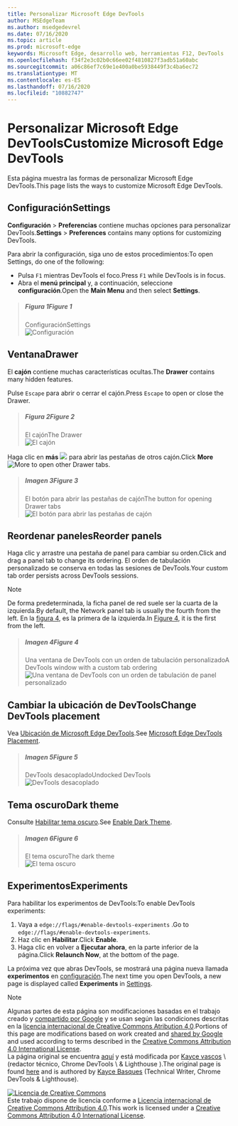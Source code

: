 ```yaml
---
title: Personalizar Microsoft Edge DevTools
author: MSEdgeTeam
ms.author: msedgedevrel
ms.date: 07/16/2020
ms.topic: article
ms.prod: microsoft-edge
keywords: Microsoft Edge, desarrollo web, herramientas F12, DevTools
ms.openlocfilehash: f34f2e3c02b0c66ee02f4810827f3adb51a60abc
ms.sourcegitcommit: a06c86ef7c69e1e400a0be5938449f3c4ba6ec72
ms.translationtype: MT
ms.contentlocale: es-ES
ms.lasthandoff: 07/16/2020
ms.locfileid: "10882747"
---
```

<!-- Copyright Kayce Basques 

   Licensed under the Apache License, Version 2.0 (the "License");
   you may not use this file except in compliance with the License.
   You may obtain a copy of the License at

       https://www.apache.org/licenses/LICENSE-2.0

   Unless required by applicable law or agreed to in writing, software
   distributed under the License is distributed on an "AS IS" BASIS,
   WITHOUT WARRANTIES OR CONDITIONS OF ANY KIND, either express or implied.
   See the License for the specific language governing permissions and
   limitations under the License.  -->





# <span data-ttu-id="9ec50-103">Personalizar Microsoft Edge DevTools</span><span class="sxs-lookup"><span data-stu-id="9ec50-103">Customize Microsoft Edge DevTools</span></span>   

  

<span data-ttu-id="9ec50-104">Esta página muestra las formas de personalizar Microsoft Edge DevTools.</span><span class="sxs-lookup"><span data-stu-id="9ec50-104">This page lists the ways to customize Microsoft Edge DevTools.</span></span>  

## <span data-ttu-id="9ec50-105">Configuración</span><span class="sxs-lookup"><span data-stu-id="9ec50-105">Settings</span></span>   

<span data-ttu-id="9ec50-106">**Configuración**  >  **Preferencias** contiene muchas opciones para personalizar DevTools.</span><span class="sxs-lookup"><span data-stu-id="9ec50-106">**Settings** > **Preferences** contains many options for customizing DevTools.</span></span>  

<span data-ttu-id="9ec50-107">Para abrir la configuración, siga uno de estos procedimientos:</span><span class="sxs-lookup"><span data-stu-id="9ec50-107">To open Settings, do one of the following:</span></span>  

*   <span data-ttu-id="9ec50-108">Pulsa `F1` mientras DevTools el foco.</span><span class="sxs-lookup"><span data-stu-id="9ec50-108">Press `F1` while DevTools is in focus.</span></span>  
*   <span data-ttu-id="9ec50-109">Abra el **menú principal** y, a continuación, seleccione **configuración**.</span><span class="sxs-lookup"><span data-stu-id="9ec50-109">Open the **Main Menu** and then select **Settings**.</span></span>  

> ##### <span data-ttu-id="9ec50-110">Figura 1</span><span class="sxs-lookup"><span data-stu-id="9ec50-110">Figure 1</span></span>  
> <span data-ttu-id="9ec50-111">Configuración</span><span class="sxs-lookup"><span data-stu-id="9ec50-111">Settings</span></span>  
> ![Configuración][ImageSettings]  

## <span data-ttu-id="9ec50-113">Ventana</span><span class="sxs-lookup"><span data-stu-id="9ec50-113">Drawer</span></span>   

<span data-ttu-id="9ec50-114">El **cajón** contiene muchas características ocultas.</span><span class="sxs-lookup"><span data-stu-id="9ec50-114">The **Drawer** contains many hidden features.</span></span>  

<span data-ttu-id="9ec50-115">Pulse `Escape` para abrir o cerrar el cajón.</span><span class="sxs-lookup"><span data-stu-id="9ec50-115">Press `Escape` to open or close the Drawer.</span></span>  

> ##### <span data-ttu-id="9ec50-116">Figura 2</span><span class="sxs-lookup"><span data-stu-id="9ec50-116">Figure 2</span></span>  
> <span data-ttu-id="9ec50-117">El cajón</span><span class="sxs-lookup"><span data-stu-id="9ec50-117">The Drawer</span></span>  
> ![El cajón][ImageDrawerExample]  

<span data-ttu-id="9ec50-119">Haga clic en **más** ![ ][ImageMoreIcon] para abrir las pestañas de otros cajón.</span><span class="sxs-lookup"><span data-stu-id="9ec50-119">Click **More** ![More][ImageMoreIcon]  to open other Drawer tabs.</span></span>  

> ##### <span data-ttu-id="9ec50-120">Imagen 3</span><span class="sxs-lookup"><span data-stu-id="9ec50-120">Figure 3</span></span>  
> <span data-ttu-id="9ec50-121">El botón para abrir las pestañas de cajón</span><span class="sxs-lookup"><span data-stu-id="9ec50-121">The button for opening Drawer tabs</span></span>  
> ![El botón para abrir las pestañas de cajón][ImageMoreDrawerTabs]  

## <span data-ttu-id="9ec50-123">Reordenar paneles</span><span class="sxs-lookup"><span data-stu-id="9ec50-123">Reorder panels</span></span>   

<span data-ttu-id="9ec50-124">Haga clic y arrastre una pestaña de panel para cambiar su orden.</span><span class="sxs-lookup"><span data-stu-id="9ec50-124">Click and drag a panel tab to change its ordering.</span></span>  <span data-ttu-id="9ec50-125">El orden de tabulación personalizado se conserva en todas las sesiones de DevTools.</span><span class="sxs-lookup"><span data-stu-id="9ec50-125">Your custom tab order persists across DevTools sessions.</span></span>  

> [!NOTE]
> <span data-ttu-id="9ec50-126">De forma predeterminada, la ficha panel de red suele ser la cuarta de la izquierda.</span><span class="sxs-lookup"><span data-stu-id="9ec50-126">By default, the Network panel tab is usually the fourth from the left.</span></span>  <span data-ttu-id="9ec50-127">En la [figura 4](#figure-4), es la primera de la izquierda.</span><span class="sxs-lookup"><span data-stu-id="9ec50-127">In [Figure 4](#figure-4), it is the first from the left.</span></span>  

> ##### <span data-ttu-id="9ec50-128">Imagen 4</span><span class="sxs-lookup"><span data-stu-id="9ec50-128">Figure 4</span></span>  
> <span data-ttu-id="9ec50-129">Una ventana de DevTools con un orden de tabulación personalizado</span><span class="sxs-lookup"><span data-stu-id="9ec50-129">A DevTools window with a custom tab ordering</span></span>    
> ![Una ventana de DevTools con un orden de tabulación de panel personalizado][ImageCustomTabOrdering]  

## <span data-ttu-id="9ec50-131">Cambiar la ubicación de DevTools</span><span class="sxs-lookup"><span data-stu-id="9ec50-131">Change DevTools placement</span></span>   

<span data-ttu-id="9ec50-132">Vea [Ubicación de Microsoft Edge DevTools][DevToolsPlacement].</span><span class="sxs-lookup"><span data-stu-id="9ec50-132">See [Microsoft Edge DevTools Placement][DevToolsPlacement].</span></span>  

> ##### <span data-ttu-id="9ec50-133">Imagen 5</span><span class="sxs-lookup"><span data-stu-id="9ec50-133">Figure 5</span></span>  
> <span data-ttu-id="9ec50-134">DevTools desacoplado</span><span class="sxs-lookup"><span data-stu-id="9ec50-134">Undocked DevTools</span></span>  
> ![DevTools desacoplado][ImageUndock]  

## <span data-ttu-id="9ec50-136">Tema oscuro</span><span class="sxs-lookup"><span data-stu-id="9ec50-136">Dark theme</span></span>   

<span data-ttu-id="9ec50-137">Consulte [Habilitar tema oscuro][DarkTheme].</span><span class="sxs-lookup"><span data-stu-id="9ec50-137">See [Enable Dark Theme][DarkTheme].</span></span>  

> ##### <span data-ttu-id="9ec50-138">Imagen 6</span><span class="sxs-lookup"><span data-stu-id="9ec50-138">Figure 6</span></span>  
> <span data-ttu-id="9ec50-139">El tema oscuro</span><span class="sxs-lookup"><span data-stu-id="9ec50-139">The dark theme</span></span>  
> ![El tema oscuro][ImageDarkTheme]  

## <span data-ttu-id="9ec50-141">Experimentos</span><span class="sxs-lookup"><span data-stu-id="9ec50-141">Experiments</span></span>   

<span data-ttu-id="9ec50-142">Para habilitar los experimentos de DevTools:</span><span class="sxs-lookup"><span data-stu-id="9ec50-142">To enable DevTools experiments:</span></span>  

1.  <span data-ttu-id="9ec50-143">Vaya a `edge://flags/#enable-devtools-experiments` .</span><span class="sxs-lookup"><span data-stu-id="9ec50-143">Go to `edge://flags/#enable-devtools-experiments`.</span></span>  
1.  <span data-ttu-id="9ec50-144">Haz clic en **Habilitar**.</span><span class="sxs-lookup"><span data-stu-id="9ec50-144">Click **Enable**.</span></span>  
1.  <span data-ttu-id="9ec50-145">Haga clic en volver a **Ejecutar ahora**, en la parte inferior de la página.</span><span class="sxs-lookup"><span data-stu-id="9ec50-145">Click **Relaunch Now**, at the bottom of the page.</span></span>  

<span data-ttu-id="9ec50-146">La próxima vez que abras DevTools, se mostrará una página nueva llamada **experimentos** en [configuración](#settings).</span><span class="sxs-lookup"><span data-stu-id="9ec50-146">The next time you open DevTools, a new page is displayed called **Experiments** in [Settings](#settings).</span></span>  

   

  

<!-- image links -->  

[ImageMoreIcon]: /microsoft-edge/devtools-guide-chromium/media/more-icon.msft.png  

[ImageSettings]: /microsoft-edge/devtools-guide-chromium/media/customize-settings-preferences.msft.png "Ilustración 1: configuración"  
[ImageDrawerExample]: /microsoft-edge/devtools-guide-chromium/media/customize-drawer-open.msft.png "Ilustración 2: el cajón"  
[ImageMoreDrawerTabs]: /microsoft-edge/devtools-guide-chromium/media/customize-drawer-open-more-tools.msft.png "Ilustración 3: el botón para abrir las pestañas de un cajón"  
[ImageCustomTabOrdering]: /microsoft-edge/devtools-guide-chromium/media/customize-network-first-position.msft.png "Ilustración 4: una ventana de DevTools con un orden de tabulación de panel personalizado"  
[ImageUndock]: /microsoft-edge/devtools-guide-chromium/media/customize-dev-tools-dock-side.msft.png "Ilustración 5: DevTools desacoplado"  
[ImageDarkTheme]: /microsoft-edge/devtools-guide-chromium/media/customize-settings-appearance-theme.msft.png "Ilustración 6: el tema oscuro"  

<!-- links -->  

[DevToolsPlacement]: /microsoft-edge/devtools-guide-chromium/customize/placement "Cambiar la ubicación de DevTools de Microsoft Edge (desacoplar, acoplar a la parte inferior, acoplar a la izquierda)"  
[DarkTheme]: /microsoft-edge/devtools-guide-chromium/customize/dark-theme "Habilitar tema oscuro en Microsoft Edge DevTools"  

> [!NOTE]
> <span data-ttu-id="9ec50-155">Algunas partes de esta página son modificaciones basadas en el trabajo creado y [compartido por Google][GoogleSitePolicies] y se usan según las condiciones descritas en la [licencia internacional de Creative Commons Atribution 4,0][CCA4IL].</span><span class="sxs-lookup"><span data-stu-id="9ec50-155">Portions of this page are modifications based on work created and [shared by Google][GoogleSitePolicies] and used according to terms described in the [Creative Commons Attribution 4.0 International License][CCA4IL].</span></span>  
> <span data-ttu-id="9ec50-156">La página original se encuentra [aquí](https://developers.google.com/web/tools/chrome-devtools/customize/index) y está modificada por [Kayce vascos][KayceBasques] \ (redactor técnico, Chrome DevTools \ & Lighthouse \).</span><span class="sxs-lookup"><span data-stu-id="9ec50-156">The original page is found [here](https://developers.google.com/web/tools/chrome-devtools/customize/index) and is authored by [Kayce Basques][KayceBasques] \(Technical Writer, Chrome DevTools \& Lighthouse\).</span></span>  

[![Licencia de Creative Commons][CCby4Image]][CCA4IL]  
<span data-ttu-id="9ec50-158">Este trabajo dispone de licencia conforme a [Licencia internacional de Creative Commons Attribution 4.0][CCA4IL].</span><span class="sxs-lookup"><span data-stu-id="9ec50-158">This work is licensed under a [Creative Commons Attribution 4.0 International License][CCA4IL].</span></span>  

[CCA4IL]: https://creativecommons.org/licenses/by/4.0  
[CCby4Image]: https://i.creativecommons.org/l/by/4.0/88x31.png  
[GoogleSitePolicies]: https://developers.google.com/terms/site-policies  
[KayceBasques]: https://developers.google.com/web/resources/contributors/kaycebasques  
